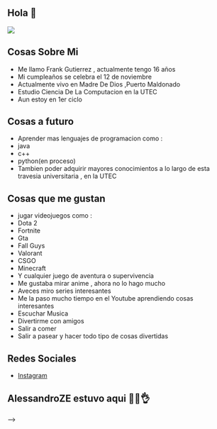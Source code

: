 ## Hola 👋
![](https://i.pinimg.com/originals/3c/9c/f7/3c9cf7b4a26a250e406c38f48f8ebc4a.jpg) 
## Cosas Sobre  Mi
- Me llamo Frank Gutierrez , actualmente tengo 16 años 
- Mi cumpleaños se celebra el 12 de noviembre
- Actualmente vivo en Madre De Dios ,Puerto Maldonado 
- Estudio Ciencia De La Computacion en la UTEC 
- Aun estoy en 1er ciclo 
## Cosas a futuro 
- Aprender mas lenguajes de programacion como :
- java 
- c++
- python(en proceso)
- Tambien poder adquirir mayores conocimientos a lo largo de esta travesia universitaria , en la UTEC 
## Cosas que me gustan
- jugar videojuegos como :
- Dota 2 
- Fortnite 
- Gta 
- Fall Guys 
- Valorant
- CSGO
- Minecraft
- Y cualquier juego de aventura o supervivencia 
- Me gustaba mirar anime , ahora no lo hago mucho 
- Aveces miro series interesantes 
- Me la paso mucho tiempo en el Youtube aprendiendo cosas interesantes
- Escuchar Musica 
- Divertirme con amigos 
- Salir a comer 
- Salir a pasear y hacer todo tipo de cosas divertidas 
## Redes Sociales
- [Instagram]( https://www.instagram.com/dark1two/)

## AlessandroZE estuvo aqui 🥴🤑👌
-->
